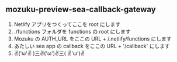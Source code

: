 mozuku-preview-sea-callback-gateway
---

1. Netlify アプリをつくってここを root にします
1. ./functions フォルダを functions の root にします
1. Mozuku の AUTH_URL をここの URL + /.netlify/functions にします
1. あたしい sea app の callback をここの URL + '/callback' にします
1.  ✌('ω'✌ )三✌('ω')✌三( ✌'ω')✌
